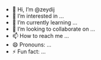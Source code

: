 - 👋 Hi, I’m @zeydij
- 👀 I’m interested in ...
- 🌱 I’m currently learning ...
- 💞️ I’m looking to collaborate on ...
- 📫 How to reach me ...
- 😄 Pronouns: ...
- ⚡ Fun fact: ...

<!---
zeydij/zeydij is a ✨ special ✨ repository because its `README.md` (this file) appears on your GitHub profile.
You can click the Preview link to take a look at your changes.
--->

